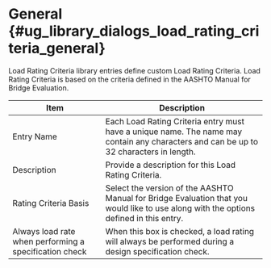 General {#ug_library_dialogs_load_rating_criteria_general}
==============================================
Load Rating Criteria library entries define custom Load Rating Criteria. Load Rating Criteria is based on the criteria defined in the AASHTO Manual for Bridge Evaluation. 

Item | Description
----|--------
Entry Name | Each Load Rating Criteria entry must have a unique name. The name may contain any characters and can be up to 32 characters in length.
Description | Provide a description for this Load Rating Criteria.
Rating Criteria Basis | Select the version of the AASHTO Manual for Bridge Evaluation that you would like to use along with the options defined in this entry.
Always load rate when performing a specification check | When this box is checked, a load rating will always be performed during a design specification check.

